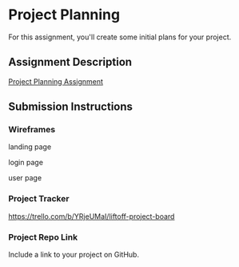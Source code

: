 # Project Planning
For this assignment, you'll create some initial plans for your project.

## Assignment Description
[Project Planning Assignment](https://education.launchcode.org/liftoff/modules/assignments/project-planning)

## Submission Instructions

### Wireframes

landing page
 

login page
 

user page

 


### Project Tracker

https://trello.com/b/YRjeUMaI/liftoff-project-board
### Project Repo Link

Include a link to your project on GitHub.
